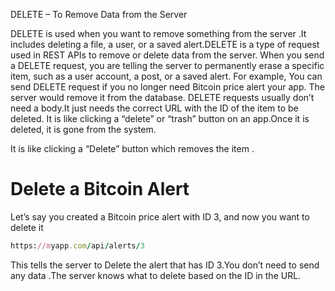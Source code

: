 DELETE – To Remove Data from the Server

DELETE is used when you want to remove something from the server .It includes deleting a file, a user, or a saved alert.DELETE is a type of request used in REST APIs to remove or delete data from the server. When you send a DELETE request, you are telling the server to permanently erase a specific item, such as a user account, a post, or a saved alert. For example,  You can send DELETE request if you no longer need Bitcoin price alert your app.  The server would remove it from the database. DELETE requests usually don’t need a body.It just needs the correct URL with the ID of the item to be deleted. It is like clicking a “delete” or “trash” button on an app.Once it is  deleted, it is gone from the system.

It is like clicking a “Delete” button which removes the item .

# Delete a Bitcoin Alert


Let’s say you created a Bitcoin price alert with ID 3, and now you want to delete it


``` ruby
https://myapp.com/api/alerts/3
``` 

This tells the server to Delete the alert that has ID 3.You don’t need to send any data .The server knows what to delete based on the ID in the URL.

